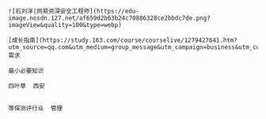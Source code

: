     ![石刘洋|网易资深安全工程师](https://edu-image.nosdn.127.net/af659d2b63b24c70886328ce2bbdc7de.png?imageView&quality=100&type=webp)

    [成长指南](https://study.163.com/course/courselive/1279427641.htm?utm_source=qq.com&utm_medium=group_message&utm_campaign=business&utm_content=474260341&from=study)
    需求

    最小必要知识

    四叶草  西安


    等保测评行业  管理